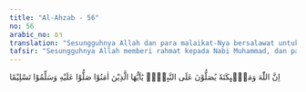 ```yaml
---
title: "Al-Ahzab - 56"
no: 56
arabic_no: ٥٦
translation: "Sesungguhnya Allah dan para malaikat-Nya bersalawat untuk Nabi. Wahai orang-orang yang beriman! Bersalawatlah kamu untuk Nabi dan ucapkanlah salam dengan penuh penghormatan kepadanya."
tafsir: "Sesungguhnya Allah memberi rahmat kepada Nabi Muhammad, dan para malaikat memohonkan ampunan untuknya. Oleh karena itu, Allah menganjurkan kepada seluruh umat Islam supaya bersalawat pula untuk Nabi saw dan mengucapkan salam dengan penuh penghormatan kepadanya. \n\nDiriwayatkan dari Abu Sa'id al-Khudri bahwa ia bertanya, \"Wahai Rasulullah, adapun pemberian salam kepadamu kami telah mengetahuinya, bagaimana kami harus membaca salawat?\" Nabi menjawab, ucapkanlah: Allahumma shalli 'ala Muhammad wa 'ala ali Muhammad kama shallaita 'ala Ibrahim wa 'ala ali Ibrahim innaka hamid majid. Allahumma barik 'ala Muhammad wa 'ala ali Muhammad kama barakta 'ala Ibrahim wa 'ala ali Ibrahim innaka hamid majid. (Riwayat al-Bukhari, Ahmad, an-Nasa'i, Ibnu Majah, dan lainnya)\n\nDiriwayatkan juga oleh 'Abdullah bin Abu thalhah dari ayahnya:\n\nBahwa Rasulullah datang pada suatu hari dan terlihat tanda-tanda kegembiraan di wajahnya. Lalu kami bertanya, \"Kami telah melihat tanda-tanda kegembiraan di wajahmu.\" Nabi menjawab, \"Memang, Jibril telah datang kepadaku dan berkata, 'Wahai Muhammad sesungguhnya Tuhanmu telah menyampaikan salam kepadamu dan berfirman, 'Tidakkah kamu merasa puas bahwa tidak ada seorang pun dari umatmu yang membaca salawat untukmu melainkan Aku membalasnya dengan sepuluh kali lipat. Dan tidak seorang pun yang menyampaikan salam kepadamu dari umatmu melainkan Aku membalas dengan salam sepuluh kali lipat.\""
---
```

اِنَّ اللّٰهَ وَمَلٰۤىِٕكَتَهٗ يُصَلُّوْنَ عَلَى النَّبِيِّۗ  يٰٓاَيُّهَا الَّذِيْنَ اٰمَنُوْا صَلُّوْا عَلَيْهِ وَسَلِّمُوْا تَسْلِيْمًا 